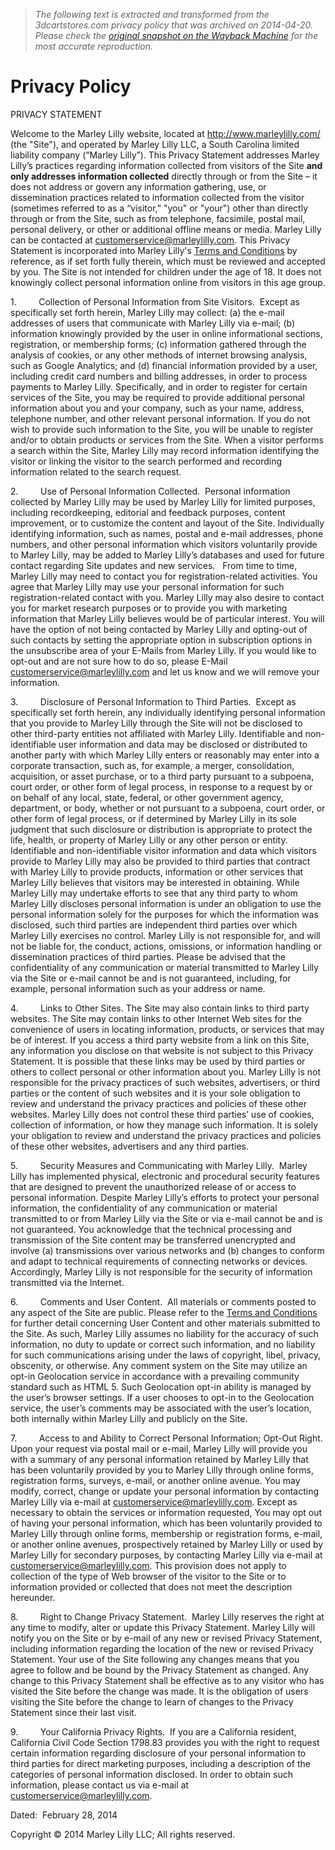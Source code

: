 > *The following text is extracted and transformed from the 3dcartstores.com privacy policy that was archived on 2014-04-20. Please check the [original snapshot on the Wayback Machine](https://web.archive.org/web/20140420161245id_/http%3A//www.marleylilly.com/Privacy-Policy_ep_45-1.html) for the most accurate reproduction.*

# Privacy Policy

PRIVACY STATEMENT

Welcome to the Marley Lilly website, located at http://www.marleylilly.com/ (the "Site"), and operated by Marley Lilly LLC, a South Carolina limited liability company (“Marley Lilly”). This Privacy Statement addresses Marley Lilly’s practices regarding information collected from visitors of the Site **and only addresses information collected** directly through or from the Site – it does not address or govern any information gathering, use, or dissemination practices related to information collected from the visitor (sometimes referred to as a “visitor,” "you" or "your") other than directly through or from the Site, such as from telephone, facsimile, postal mail, personal delivery, or other or additional offline means or media. Marley Lilly can be contacted at [customerservice@marleylilly.com](mailto:customerservice@marleylilly.com). This Privacy Statement is incorporated into Marley Lilly's [Terms and Conditions](https://web.archive.org/web/20140420161245id_/http%3A//www.marleylilly.com/infopage.asp?page=2&extra=1) by reference, as if set forth fully therein, which must be reviewed and accepted by you. The Site is not intended for children under the age of 18. It does not knowingly collect personal information online from visitors in this age group.

1.         Collection of Personal Information from Site Visitors.  Except as specifically set forth herein, Marley Lilly may collect: (a) the e-mail addresses of users that communicate with Marley Lilly via e-mail; (b) information knowingly provided by the user in online informational sections, registration, or membership forms; (c) information gathered through the analysis of cookies, or any other methods of internet browsing analysis, such as Google Analytics; and (d) financial information provided by a user, including credit card numbers and billing addresses, in order to process payments to Marley Lilly. Specifically, and in order to register for certain services of the Site, you may be required to provide additional personal information about you and your company, such as your name, address, telephone number, and other relevant personal information. If you do not wish to provide such information to the Site, you will be unable to register and/or to obtain products or services from the Site. When a visitor performs a search within the Site, Marley Lilly may record information identifying the visitor or linking the visitor to the search performed and recording information related to the search request.

2.         Use of Personal Information Collected.  Personal information collected by Marley Lilly may be used by Marley Lilly for limited purposes, including recordkeeping, editorial and feedback purposes, content improvement, or to customize the content and layout of the Site. Individually identifying information, such as names, postal and e-mail addresses, phone numbers, and other personal information which visitors voluntarily provide to Marley Lilly, may be added to Marley Lilly’s databases and used for future contact regarding Site updates and new services.   From time to time, Marley Lilly may need to contact you for registration-related activities. You agree that Marley Lilly may use your personal information for such registration-related contact with you. Marley Lilly may also desire to contact you for market research purposes or to provide you with marketing information that Marley Lilly believes would be of particular interest. You will have the option of not being contacted by Marley Lilly and opting-out of such contacts by setting the appropriate option in subscription options in the unsubscribe area of your E-Mails from Marley Lilly. If you would like to opt-out and are not sure how to do so, please E-Mail [customerservice@marleylilly.com](mailto:customerservice@marleylilly.com) and let us know and we will remove your information. 

3.         Disclosure of Personal Information to Third Parties.  Except as specifically set forth herein, any individually identifying personal information that you provide to Marley Lilly through the Site will not be disclosed to other third-party entities not affiliated with Marley Lilly. Identifiable and non-identifiable user information and data may be disclosed or distributed to another party with which Marley Lilly enters or reasonably may enter into a corporate transaction, such as, for example, a merger, consolidation, acquisition, or asset purchase, or to a third party pursuant to a subpoena, court order, or other form of legal process, in response to a request by or on behalf of any local, state, federal, or other government agency, department, or body, whether or not pursuant to a subpoena, court order, or other form of legal process, or if determined by Marley Lilly in its sole judgment that such disclosure or distribution is appropriate to protect the life, health, or property of Marley Lilly or any other person or entity. Identifiable and non-identifiable visitor information and data which visitors provide to Marley Lilly may also be provided to third parties that contract with Marley Lilly to provide products, information or other services that Marley Lilly believes that visitors may be interested in obtaining. While Marley Lilly may undertake efforts to see that any third party to whom Marley Lilly discloses personal information is under an obligation to use the personal information solely for the purposes for which the information was disclosed, such third parties are independent third parties over which Marley Lilly exercises no control. Marley Lilly is not responsible for, and will not be liable for, the conduct, actions, omissions, or information handling or dissemination practices of third parties. Please be advised that the confidentiality of any communication or material transmitted to Marley Lilly via the Site or e-mail cannot be and is not guaranteed, including, for example, personal information such as your address or name.

4.         Links to Other Sites. The Site may also contain links to third party websites. The Site may contain links to other Internet Web sites for the convenience of users in locating information, products, or services that may be of interest. If you access a third party website from a link on this Site, any information you disclose on that website is not subject to this Privacy Statement. It is possible that these links may be used by third parties or others to collect personal or other information about you. Marley Lilly is not responsible for the privacy practices of such websites, advertisers, or third parties or the content of such websites and it is your sole obligation to review and understand the privacy practices and policies of these other websites. Marley Lilly does not control these third parties’ use of cookies, collection of information, or how they manage such information. It is solely your obligation to review and understand the privacy practices and policies of these other websites, advertisers and any third parties.

5.         Security Measures and Communicating with Marley Lilly.  Marley Lilly has implemented physical, electronic and procedural security features that are designed to prevent the unauthorized release of or access to personal information. Despite Marley Lilly’s efforts to protect your personal information, the confidentiality of any communication or material transmitted to or from Marley Lilly via the Site or via e-mail cannot be and is not guaranteed. You acknowledge that the technical processing and transmission of the Site content may be transferred unencrypted and involve (a) transmissions over various networks and (b) changes to conform and adapt to technical requirements of connecting networks or devices. Accordingly, Marley Lilly is not responsible for the security of information transmitted via the Internet.

6.         Comments and User Content.  All materials or comments posted to any aspect of the Site are public. Please refer to the [Terms and Conditions](https://web.archive.org/web/20140420161245id_/http%3A//www.marleylilly.com/infopage.asp?page=2&extra=1) for further detail concerning User Content and other materials submitted to the Site. As such, Marley Lilly assumes no liability for the accuracy of such information, no duty to update or correct such information, and no liability for such communications arising under the laws of copyright, libel, privacy, obscenity, or otherwise. Any comment system on the Site may utilize an opt-in Geolocation service in accordance with a prevailing community standard such as HTML 5. Such Geolocation opt-in ability is managed by the user’s browser settings. If a user chooses to opt-in to the Geolocation service, the user’s comments may be associated with the user’s location, both internally within Marley Lilly and publicly on the Site.

7.         Access to and Ability to Correct Personal Information; Opt-Out Right.  Upon your request via postal mail or e-mail, Marley Lilly will provide you with a summary of any personal information retained by Marley Lilly that has been voluntarily provided by you to Marley Lilly through online forms, registration forms, surveys, e-mail, or another online avenue. You may modify, correct, change or update your personal information by contacting Marley Lilly via e-mail at [customerservice@marleylilly.com](mailto:customerservice@marleylilly.com). Except as necessary to obtain the services or information requested, You may opt out of having your personal information, which has been voluntarily provided to Marley Lilly through online forms, membership or registration forms, e-mail, or another online avenues, prospectively retained by Marley Lilly or used by Marley Lilly for secondary purposes, by contacting Marley Lilly via e-mail at [customerservice@marleylilly.com](mailto:customerservice@marleylilly.com). This provision does not apply to collection of the type of Web browser of the visitor to the Site or to information provided or collected that does not meet the description hereunder.

8.         Right to Change Privacy Statement.  Marley Lilly reserves the right at any time to modify, alter or update this Privacy Statement. Marley Lilly will notify you on the Site or by e-mail of any new or revised Privacy Statement, including information regarding the location of the new or revised Privacy Statement. Your use of the Site following any changes means that you agree to follow and be bound by the Privacy Statement as changed. Any change to this Privacy Statement shall be effective as to any visitor who has visited the Site before the change was made. It is the obligation of users visiting the Site before the change to learn of changes to the Privacy Statement since their last visit.

9.         Your California Privacy Rights.  If you are a California resident, California Civil Code Section 1798.83 provides you with the right to request certain information regarding disclosure of your personal information to third parties for direct marketing purposes, including a description of the categories of personal information disclosed. In order to obtain such information, please contact us via e-mail at [customerservice@marleylilly.com](mailto:customerservice@marleylilly.com).

Dated:  February 28, 2014

Copyright © 2014 Marley Lilly LLC; All rights reserved.

